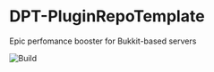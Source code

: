 # DPT-PluginRepoTemplate
Epic perfomance booster for Bukkit-based servers

![Build](https://github.com/dptmc/DPT-PluginRepoTemplate/workflows/Build/badge.svg)
